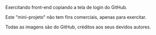 Exercitando front-end copiando a tela de login do GitHub.

Este "mini-projeto" não tem fins comerciais, apenas para exercitar.

Todas as imagens são do GitHub, créditos aos seus devidos autores.